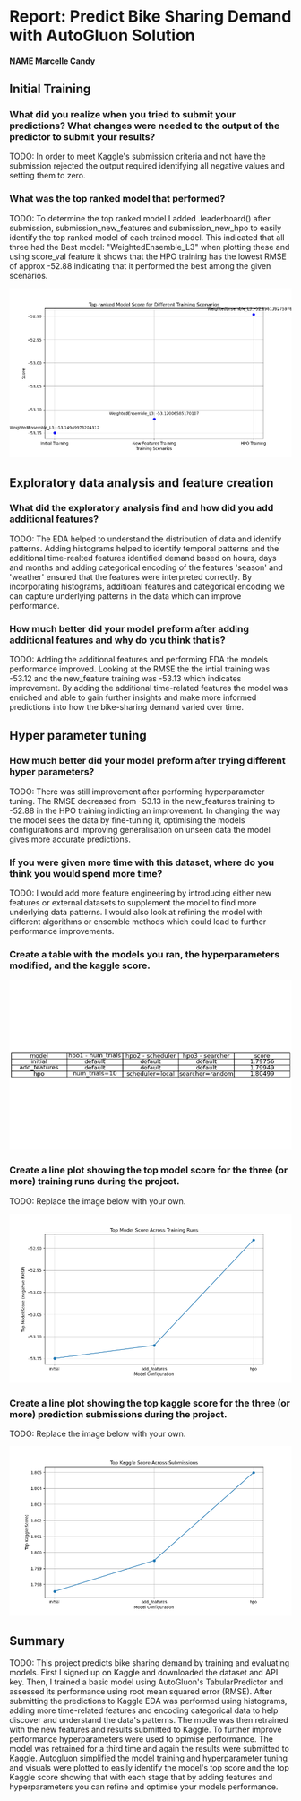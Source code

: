 # Report: Predict Bike Sharing Demand with AutoGluon Solution
#### NAME Marcelle Candy

## Initial Training
### What did you realize when you tried to submit your predictions? What changes were needed to the output of the predictor to submit your results?
TODO: In order to meet Kaggle's submission criteria and not have the submission rejected the output required identifying all negative values and setting them to zero.

### What was the top ranked model that performed?
TODO: To determine the top ranked model I added .leaderboard() after submission, submission_new_features and submission_new_hpo to easily identify the top ranked model of each trained model.  This indicated that all three had the Best model: "WeightedEnsemble_L3" when plotting these and using score_val feature it shows that the HPO training has the lowest RMSE of approx -52.88 indicating that it performed the best among the given scenarios.

![best_model.png](img/best_model.png)


## Exploratory data analysis and feature creation
### What did the exploratory analysis find and how did you add additional features?
TODO: The EDA helped to understand the distribution of data and identify patterns.  Adding histograms helped to identify temporal patterns and the additional time-realted features identified demand based on hours, days and months and adding categorical encoding of the features 'season' and 'weather' ensured that the features were interpreted correctly.  By incorporating histograms, additioanl features and categorical encoding we can capture underlying patterns in the data which can improve performance. 

### How much better did your model preform after adding additional features and why do you think that is?
TODO: Adding the additional features and performing EDA the models performance improved. Looking at the RMSE the the intial training was -53.12 and the new_feature training was -53.13 which indicates improvement.  By adding the additional time-related features the model was enriched and able to gain further insights and make more informed predictions into how the bike-sharing demand varied over time. 

## Hyper parameter tuning
### How much better did your model preform after trying different hyper parameters?
TODO: There was still improvement after performing hyperparameter tuning.  The RMSE decreased from -53.13 in the new_features training to -52.88 in the HPO training indicting an improvement. In changing the way the model sees the data by fine-tuning it, optimising the models configurations and improving generalisation on unseen data the model gives more accurate predictions.

### If you were given more time with this dataset, where do you think you would spend more time?
TODO: I would add more feature engineering by introducing either new features or external datasets to supplement the model to find more underlying data patterns.  I would also look at refining the model with different algorithms or ensemble methods which could lead to further performance improvements.

### Create a table with the models you ran, the hyperparameters modified, and the kaggle score.

![kaggle_scores.png](img/kaggle_scores.png)

### Create a line plot showing the top model score for the three (or more) training runs during the project.

TODO: Replace the image below with your own.

![model_train_score.png](img/model_train_score.png)

### Create a line plot showing the top kaggle score for the three (or more) prediction submissions during the project.

TODO: Replace the image below with your own.

![model_test_score.png](img/model_test_score.png)

## Summary
TODO: This project predicts bike sharing demand by training and evaluating models.  First I signed up on Kaggle and downloaded the dataset and API key.  Then, I trained a basic model using AutoGluon's TabularPredictor and assessed its performance using root mean squared error (RMSE).  After submitting the predictions to Kaggle EDA was performed using histograms, adding more time-related features and encoding categorical data to help discover and understand the data's patterns.  The modle was then retrained with the new features and results submitted to Kaggle.  To further improve performance hyperparameters were used to opimise performance. The model was retrained for a third time and again the results were submitted to Kaggle.  Autogluon simplified the model training and hyperparameter tuning and visuals were plotted to easily identify the model's top score and the top Kaggle score showing that with each stage that by adding features and hyperparameters you can refine and optimise your models performance.